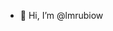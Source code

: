 - 👋 Hi, I’m @lmrubiow

<!---
lmrubiow/lmrubiow is a ✨ special ✨ repository because its `README.md` (this file) appears on your GitHub profile.
You can click the Preview link to take a look at your changes.
--->
